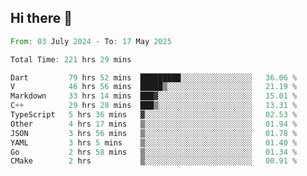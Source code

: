 ## Hi there 👋

<!--START_SECTION:waka-->

```rust
From: 03 July 2024 - To: 17 May 2025

Total Time: 221 hrs 29 mins

Dart         79 hrs 52 mins  █████████░░░░░░░░░░░░░░░░   36.06 %
V            46 hrs 56 mins  █████▒░░░░░░░░░░░░░░░░░░░   21.19 %
Markdown     33 hrs 14 mins  ███▓░░░░░░░░░░░░░░░░░░░░░   15.01 %
C++          29 hrs 28 mins  ███▒░░░░░░░░░░░░░░░░░░░░░   13.31 %
TypeScript   5 hrs 36 mins   ▓░░░░░░░░░░░░░░░░░░░░░░░░   02.53 %
Other        4 hrs 17 mins   ▒░░░░░░░░░░░░░░░░░░░░░░░░   01.94 %
JSON         3 hrs 56 mins   ▒░░░░░░░░░░░░░░░░░░░░░░░░   01.78 %
YAML         3 hrs 5 mins    ▒░░░░░░░░░░░░░░░░░░░░░░░░   01.40 %
Go           2 hrs 58 mins   ▒░░░░░░░░░░░░░░░░░░░░░░░░   01.34 %
CMake        2 hrs           ▒░░░░░░░░░░░░░░░░░░░░░░░░   00.91 %
```

<!--END_SECTION:waka-->

<!--
**mathiskakal/mathiskakal** is a ✨ _special_ ✨ repository because its `README.md` (this file) appears on your GitHub profile.

Here are some ideas to get you started:

- 🔭 I’m currently working on ...
- 🌱 I’m currently learning ...
- 👯 I’m looking to collaborate on ...
- 🤔 I’m looking for help with ...
- 💬 Ask me about ...
- 📫 How to reach me: ...
- 😄 Pronouns: ...
- ⚡ Fun fact: ...
-->
